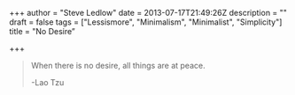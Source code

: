 +++
author = "Steve Ledlow"
date = 2013-07-17T21:49:26Z
description = ""
draft = false
tags = ["Lessismore", "Minimalism", "Minimalist", "Simplicity"]
title = "No Desire”

+++


> When there is no desire, all things are at peace.
> 
> -Lao Tzu

